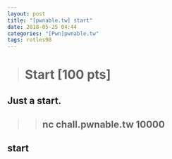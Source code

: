```yaml
---
layout: post
title: "[pwnable.tw] start"
date: 2018-05-25 04:44
categories: "[Pwn]pwnable.tw"
tags: rotles98
---
```

># Start [100 pts]
## Just a start.
>>## nc chall.pwnable.tw 10000
## start


